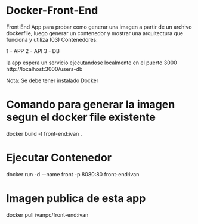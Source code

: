 # Docker-Front-End
Front End App para probar como generar una imagen a partir de un archivo dockerfile, luego generar un contenedor y mostrar una arquitectura que funciona y utiliza (03) Contenedores:

1 - APP
2 - API 
3 - DB

la app espera un servicio ejecutandose localmente en el puerto 3000
http://localhost:3000/users-db

Nota: Se debe tener instalado Docker

# Comando para generar la imagen segun el docker file existente
docker build -t front-end:ivan . 

# Ejecutar Contenedor
docker run -d --name front -p 8080:80 front-end:ivan 

# Imagen publica de esta app
docker pull ivanpc/front-end:ivan
